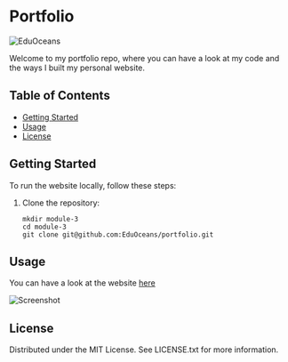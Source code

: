 # Portfolio
![EduOceans](https://img.shields.io/badge/Edu-Oceans-blue)

Welcome to my portfolio repo, where you can have a look at my code and the ways I built my personal website.

## Table of Contents

- [Getting Started](#getting-started)
- [Usage](#usage)
- [License](#license)

## Getting Started

To run the website locally, follow these steps:

1. Clone the repository:
   ```
   mkdir module-3
   cd module-3
   git clone git@github.com:EduOceans/portfolio.git
   ```

## Usage

You can have a look at the website [here](https://eduoceans.github.io/portfolio/)

![Screenshot](https://github.com/EduOceans/portfolio/assets/150608334/47afc50a-ba03-46e1-8770-86c394a070a6)

## License

Distributed under the MIT License. See LICENSE.txt for more information.
